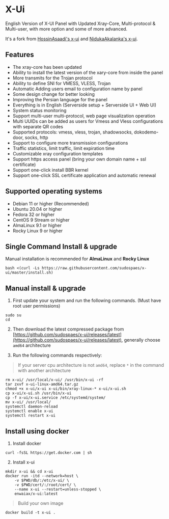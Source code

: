 # X-Ui

English Version of X-UI Panel with Updated Xray-Core, Multi-protocol & Multi-user, with more option and some of more advanced.

It's a fork from [HossinAsaadi's x-ui](https://github.com/hossinasaadi/x-ui) and [NidukaAkalanka's x-ui](https://github.com/NidukaAkalanka/x-ui-english).


## Features
-   The xray-core has been updated
-   Ability to install the latest version of the xary-core from inside the panel
-   More transmits for the Trojan protocol
-   Ability to define SNI for VMESS, VLESS, Trojan
-   Automatic Adding users email to configuration name by panel
-   Some design change for better looking
-   Improving the Persian language for the panel
-   Everything is in English (Serverside setup + Serverside UI + Web UI)
-   System status monitoring
-   Support multi-user multi-protocol, web page visualization operation
-   Multi UUIDs can be added as users for Vmess and Vless configurations with separate QR codes
-   Supported protocols: vmess, vless, trojan, shadowsocks, dokodemo-door, socks, http
-   Support to configure more transmission configurations
-   Traffic statistics, limit traffic, limit expiration time
-   Customizable xray configuration templates
-   Support https access panel (bring your own domain name + ssl certificate)
-   Support one-click install BBR kernel
-   Support one-click SSL certificate application and automatic renewal


## Supported operating systems

-   Debian 11 or higher (Recommended)
-   Ubuntu 20.04 or higher
-   Fedora 32 or higher
-   CentOS 9 Stream or higher
-   AlmaLinux 9.1 or higher
-   Rocky Linux 9 or higher

## Single Command Install & upgrade
Manual installation is recommended for **AlmaLinux** and **Rocky Linux**

    bash <(curl -Ls https://raw.githubusercontent.com/sudospaes/x-ui/master/install.sh)

    
## Manual install & upgrade
1.  First update your system and run the following commands. (Must have root user permissions)

   ```
sudo su
cd
```

2.  Then download the latest compressed package from  [https://github.com/sudospaes/x-ui/releases/latest](https://github.com/sudospaes/x-ui/releases/latest), generally choose  `amd64`  architecture

2.  Run the following commands respectively:

> If your server cpu architecture is not  `amd64`, replace  `*`  in the command with another architecture

  ```
rm x-ui/ /usr/local/x-ui/ /usr/bin/x-ui -rf
tar zxvf x-ui-linux-amd64.tar.gz
chmod +x x-ui/x-ui x-ui/bin/xray-linux-* x-ui/x-ui.sh
cp x-ui/x-ui.sh /usr/bin/x-ui
cp -f x-ui/x-ui.service /etc/systemd/system/
mv x-ui/ /usr/local/
systemctl daemon-reload
systemctl enable x-ui
systemctl restart x-ui
```

## Install using docker


1. Install docker

```shell
curl -fsSL https://get.docker.com | sh
````

2. Install x-ui

```shell
mkdir x-ui && cd x-ui
docker run -itd --network=host \
    -v $PWD/db/:/etc/x-ui/ \
    -v $PWD/cert/:/root/cert/ \
    --name x-ui --restart=unless-stopped \
    enwaiax/x-ui:latest
````

> Build your own image
```shell
docker build -t x-ui .
````
